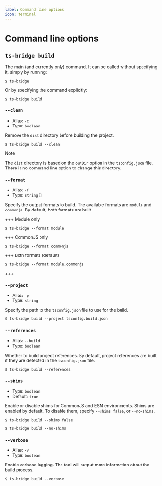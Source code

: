```yaml
---
label: Command line options
icon: terminal
---
```


# Command line options

## `ts-bridge build`

The main (and currently only) command. It can be called without specifying it,
simply by running:

```shell
$ ts-bridge
```

Or by specifying the command explicitly:

```shell
$ ts-bridge build
```

### `--clean`

- Alias: `-c`
- Type: `boolean`

Remove the `dist` directory before building the project.

```shell
$ ts-bridge build --clean
```

> [!NOTE]
> The `dist` directory is based on the `outDir` option in the `tsconfig.json`
> file. There is no command line option to change this directory.

### `--format`

- Alias: `-f`
- Type: `string[]`

Specify the output formats to build. The available formats are `module` and
`commonjs`. By default, both formats are built.

+++ Module only

```shell
$ ts-bridge --format module
```

+++ CommonJS only

```shell
$ ts-bridge --format commonjs
```

+++ Both formats (default)

```shell
$ ts-bridge --format module,commonjs
```

+++

### `--project`

- Alias: `-p`
- Type: `string`

Specify the path to the `tsconfig.json` file to use for the build.

```shell
$ ts-bridge build --project tsconfig.build.json
```

### `--references`

- Alias: `--build`
- Type: `boolean`

Whether to build project references. By default, project references are built if
they are detected in the `tsconfig.json` file.

```shell
$ ts-bridge build --references
```

### `--shims`

- Type: `boolean`
- Default: `true`

Enable or disable shims for CommonJS and ESM environments. Shims are enabled by
default. To disable them, specify `--shims false`, or `--no-shims`.

```shell
$ ts-bridge build --shims false
```

```shell
$ ts-bridge build --no-shims
```

### `--verbose`

- Alias: `-v`
- Type: `boolean`

Enable verbose logging. The tool will output more information about the build
process.

```shell
$ ts-bridge build --verbose
```
